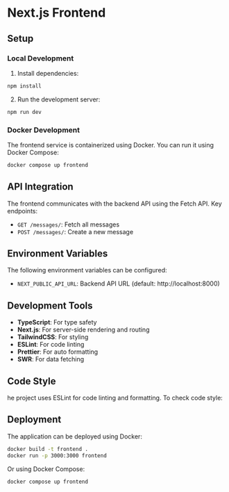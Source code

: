 # Next.js Frontend

## Setup

### Local Development

1. Install dependencies:

```bash
npm install
```

2. Run the development server:

```bash
npm run dev
```

### Docker Development

The frontend service is containerized using Docker. You can run it using Docker Compose:

```bash
docker compose up frontend
```

## API Integration

The frontend communicates with the backend API using the Fetch API. Key endpoints:

- `GET /messages/`: Fetch all messages
- `POST /messages/`: Create a new message

## Environment Variables

The following environment variables can be configured:

- `NEXT_PUBLIC_API_URL`: Backend API URL (default: http://localhost:8000)

## Development Tools

- **TypeScript**: For type safety
- **Next.js**: For server-side rendering and routing
- **TailwindCSS**: For styling
- **ESLint**: For code linting
- **Prettier**: For auto formatting
- **SWR**: For data fetching

## Code Style

he project uses ESLint for code linting and formatting. To check code style:

## Deployment

The application can be deployed using Docker:

```bash
docker build -t frontend .
docker run -p 3000:3000 frontend
```

Or using Docker Compose:

```bash
docker compose up frontend
```
